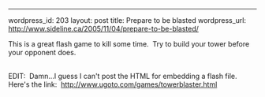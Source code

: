 --- 
wordpress_id: 203
layout: post
title: Prepare to be blasted
wordpress_url: http://www.sideline.ca/2005/11/04/prepare-to-be-blasted/

<p>This is a great flash game to kill some time.  Try to build your tower before your opponent does. <br />
</p>
<p><br />
EDIT:  Damn...I guess I can't post the HTML for embedding a flash
file.  Here's the link: 
<a href="http://www.ugoto.com/games/towerblaster.html">http://www.ugoto.com/games/towerblaster.html</a><br />
</p>
